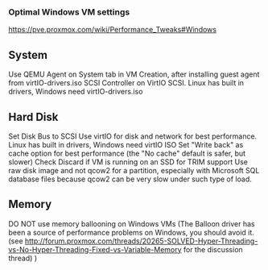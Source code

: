 ### Optimal Windows VM settings
https://pve.proxmox.com/wiki/Performance_Tweaks#Windows

## System

Use QEMU Agent on System tab in VM Creation, after installing guest agent from virtIO-drivers.iso
SCSI Controller on VirtIO SCSI. Linux has built in drivers, Windows need virtIO-drivers.iso

## Hard Disk

Set Disk Bus to SCSI
Use virtIO for disk and network for best performance. Linux has built in drivers, Windows need virtIO ISO
Set "Write back" as cache option for best performance (the "No cache" default is safer, but slower)
Check Discard if VM is running on an SSD for TRIM support
Use raw disk image and not qcow2 for a partition, especially with Microsoft SQL database files because qcow2 can be very slow under such type of load. 

## Memory

DO NOT use memory ballooning on Windows VMs (The Balloon driver has been a source of performance problems on Windows, you should avoid it. (see http://forum.proxmox.com/threads/20265-SOLVED-Hyper-Threading-vs-No-Hyper-Threading-Fixed-vs-Variable-Memory for the discussion thread) )
